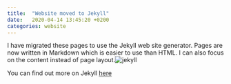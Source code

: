 ```yaml
---
title:  "Website moved to Jekyll"
date:   2020-04-14 13:45:20 +0200
categories: website
---
```

I have migrated these pages to use the Jekyll web site generator. Pages are now written in Markdown which is easier to use than HTML.
I can also focus on the content instead of page layout.![jekyll](https://jekyllrb.com/img/logo-2x.png)

You can find out more on Jekyll [here](https://jekyllrb.com/)
